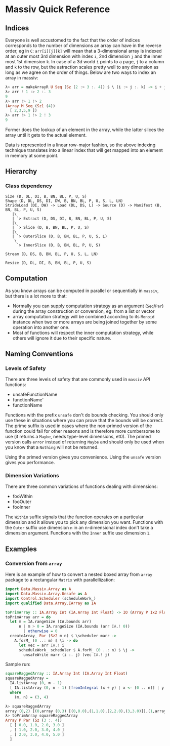 # Massiv Quick Reference

## Indices

Everyone is well accustomed to the fact that the order of indices corresponds to the number of
dimensions an array can have in the reverse order, eg in `C`: `arr[i][j][k]` will mean that a
3-dimensional array is indexed at an outer most 3rd dimension with index `i`, 2nd dimension `j` and
the inner most 1st dimension `k`. In case of a 3d world `i` points to a page, `j` to a column and
`k` to the row, but the astraction scales pretty well to any dimension as long as we agree on the
order of things. Below are two ways to index an array in massiv:

```haskell
λ> arr = makeArrayR U Seq (Sz (2 :> 3 :. 4)) $ \ (i :> j :. k) -> i + j ^ k
λ> arr ! 1 :> 2 :. 3
9
λ> arr !> 1 !> 2
(Array M Seq (Sz1 (4))
  [ 2,3,5,9 ])
λ> arr !> 1 !> 2 ! 3
9
```

Former does the lookup of an element in the array, while the latter slices the array until it gets to
the actual element.

Data is represented in a linear row-major fashion, so the above indexing
technique translates into a linear index that will get mapped into an element in
memory at some point.


## Hierarchy

### Class dependency

```
Size (D, DL, DI, B, BN, BL, P, U, S)
Shape (D, DL, DS, DI, DW, B, BN, BL, P, U, S, L, LN)
StrideLoad (DI, DW) -> Load (DL, DS, L) -> Source (D) -> Manifest (B, BN, BL, P, U, S)
   |\
   | `> Extract (D, DS, DI, B, BN, BL, P, U, S)
   |\
   | `> Slice (D, B, BN, BL, P, U, S)
   |\
   | `> OuterSlice (D, B, BN, BL, P, U, S, L)
    \
     `> InnerSlice (D, B, BN, BL, P, U, S)

Stream (D, DS, B, BN, BL, P, U, S, L, LN)

Resize (D, DL, DI, B, BN, BL, P, U, S)
```

## Computation

As you know arrays can be computed in parallel or sequentially in `massiv`, but there is a lot more
to that:

* Normally you can supply computation strategy as an argument (`Seq`/`Par`) during the array
  construction or conversion, eg. from a list or vector
* array computation strategy will be combined according to its `Monoid` instance when two or more
  arrays are being joined together by some operation into another one.
* Most of functions will respect the inner computation strategy, while others will ignore it due to
  their specific nature.

## Naming Conventions

### Levels of Safety

There are three levels of safety that are commonly used in `massiv` API
functions:

* unsafeFunctionName
* functionName'
* functionName

Functions with the prefix `unsafe` don't do bounds checking. You should only use
these in situations where you can prove that the bounds will be correct. The
prime suffix is used in cases where the non-primed version of the function could
fail for other reasons and is therefore more cumbersome to use (it returns a
`Maybe`, needs type-level dimensions, et0). The primed version calls `error`
instead of returning `Maybe` and should only be used when you know that a
`Nothing` will not be returned.

Using the primed version gives you convenience. Using the `unsafe` version gives
you performance.

### Dimension Variations

There are three common variations of functions dealing with dimensions:

* fooWithin
* fooOuter
* fooInner

The `Within` suffix signals that the function operates on a particular dimension
and it allows you to pick any dimension you want. Functions with the `Outer`
suffix use dimension `n` in an n-dimensional index don't take a dimension
argument. Functions with the `Inner` suffix use dimension `1`.


## Examples

### Conversion from `array`

Here is an example of how to convert a nested boxed array from `array` package to a
rectangular `Matrix` with parallellization:


```haskell
import Data.Massiv.Array as A
import Data.Massiv.Array.Unsafe as A
import Control.Scheduler (scheduleWork_)
import qualified Data.Array.IArray as IA

toPrimArray :: IA.Array Int (IA.Array Int Float) -> IO (Array P Ix2 Float)
toPrimArray arr = do
  let m = IA.rangeSize (IA.bounds arr)
      n | m > 0 = IA.rangeSize (IA.bounds (arr IA.! 0))
        | otherwise = 0
  createArray_ Par (Sz2 m n) $ \scheduler marr ->
    A.forM_ (0 ..: m) $ \i -> do
      let vec = arr IA.! i
      scheduleWork_ scheduler $ A.forM_ (0 ..: n) $ \j ->
        unsafeWrite marr (i :. j) (vec IA.! j)
```

Sample run:

```haskell
squareRaggedArray :: IA.Array Int (IA.Array Int Float)
squareRaggedArray =
  IA.listArray (0, m - 1)
  [ IA.listArray (0, n - 1) [fromIntegral (x + y) | x <- [0 .. n]] | y <- [0 .. m]]
  where
    (m, n) = (3, 4)
```

```haskell
λ> squareRaggedArray
array (0,2) [(0,array (0,3) [(0,0.0),(1,1.0),(2,2.0),(3,3.0)]),(1,array (0,3) [(0,1.0),(1,2.0),(2,3.0),(3,4.0)]),(2,array (0,3) [(0,2.0),(1,3.0),(2,4.0),(3,5.0)])]
λ> toPrimArray squareRaggedArray
Array P Par (Sz (3 :. 4))
  [ [ 0.0, 1.0, 2.0, 3.0 ]
  , [ 1.0, 2.0, 3.0, 4.0 ]
  , [ 2.0, 3.0, 4.0, 5.0 ]
  ]
```
